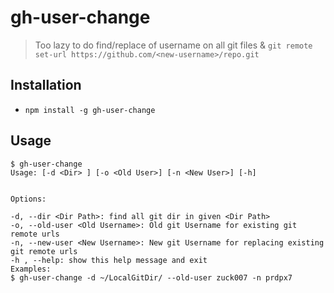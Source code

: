 # gh-user-change
> Too lazy to do find/replace of username on all git files & `git remote set-url https://github.com/<new-username>/repo.git`

## Installation
* `npm install -g gh-user-change`
## Usage
```
$ gh-user-change
Usage: [-d <Dir> ] [-o <Old User>] [-n <New User>] [-h]


Options:

-d, --dir <Dir Path>: find all git dir in given <Dir Path>
-o, --old-user <Old Username>: Old git Username for existing git remote urls
-n, --new-user <New Username>: New git Username for replacing existing git remote urls
-h , --help: show this help message and exit
Examples:
$ gh-user-change -d ~/LocalGitDir/ --old-user zuck007 -n prdpx7
```
